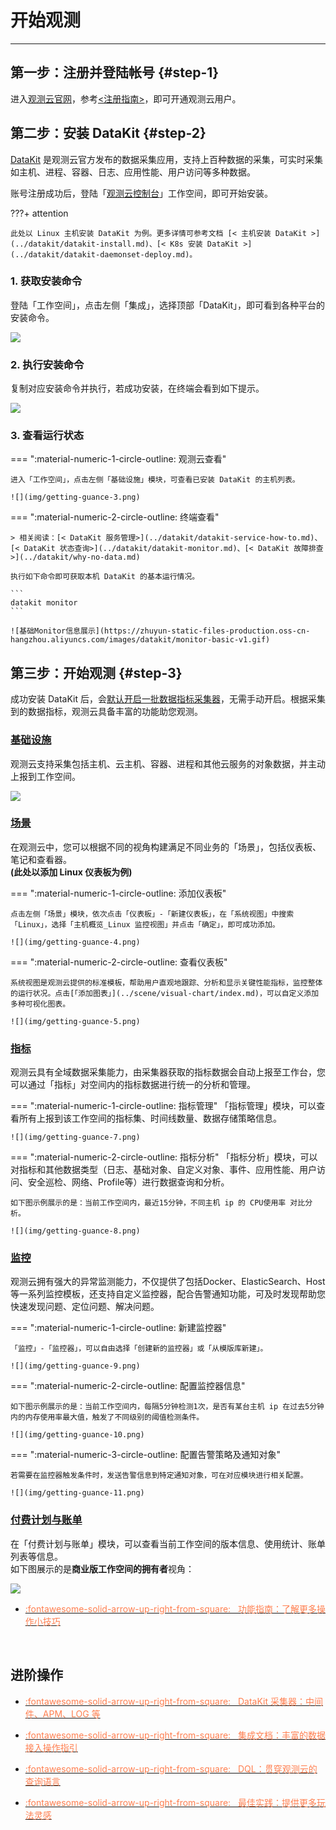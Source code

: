 # 开始观测
---

## 第一步：注册并登陆帐号 {#step-1}

进入[观测云官网](https://www.guance.com/)，参考[<注册指南>](../billing/commercial-register.md)，即可开通观测云用户。

## 第二步：安装 DataKit {#step-2}

[DataKit](../datakit/datakit-arch.md) 是观测云官方发布的数据采集应用，支持上百种数据的采集，可实时采集如主机、进程、容器、日志、应用性能、用户访问等多种数据。

账号注册成功后，登陆「[观测云控制台](https://console.guance.com/)」工作空间，即可开始安装。

???+ attention

    此处以 Linux 主机安装 DataKit 为例。更多详情可参考文档 [< 主机安装 DataKit >](../datakit/datakit-install.md)、[< K8s 安装 DataKit >](../datakit/datakit-daemonset-deploy.md)。

### 1. 获取安装命令

登陆「工作空间」，点击左侧「集成」，选择顶部「DataKit」，即可看到各种平台的安装命令。

![](img/getting-guance-1.png)

### 2. 执行安装命令

复制对应安装命令并执行，若成功安装，在终端会看到如下提示。

![](img/getting-guance-2.png)

### 3. 查看运行状态

<div class="grid" markdown>

=== ":material-numeric-1-circle-outline: 观测云查看"

    进入「工作空间」，点击左侧「基础设施」模块，可查看已安装 DataKit 的主机列表。

    ![](img/getting-guance-3.png)

=== ":material-numeric-2-circle-outline: 终端查看"

    > 相关阅读：[< DataKit 服务管理>](../datakit/datakit-service-how-to.md)、[< DataKit 状态查询>](../datakit/datakit-monitor.md)、[< DataKit 故障排查>](../datakit/why-no-data.md)

    执行如下命令即可获取本机 DataKit 的基本运行情况。

    ```
    datakit monitor
    ```

    ![基础Monitor信息展示](https://zhuyun-static-files-production.oss-cn-hangzhou.aliyuncs.com/images/datakit/monitor-basic-v1.gif) 

</div>

## 第三步：开始观测 {#step-3}

成功安装 DataKit 后，会[默认开启一批数据指标采集器](../datakit/datakit-input-conf.md#default-enabled-inputs)，无需手动开启。根据采集到的数据指标，观测云具备丰富的功能助您观测。

### [基础设施](../infrastructure/index.md)

观测云支持采集包括主机、云主机、容器、进程和其他云服务的对象数据，并主动上报到工作空间。

![](img/getting-guance-6.png)

### [场景](../scene/index.md)

在观测云中，您可以根据不同的视角构建满足不同业务的「场景」，包括仪表板、笔记和查看器。<br/>
**(此处以添加 Linux 仪表板为例)**

<div class="grid" markdown>

=== ":material-numeric-1-circle-outline: 添加仪表板"

    点击左侧「场景」模块，依次点击「仪表板」-「新建仪表板」，在「系统视图」中搜索「Linux」，选择「主机概览_Linux 监控视图」并点击「确定」，即可成功添加。

    ![](img/getting-guance-4.png)

=== ":material-numeric-2-circle-outline: 查看仪表板"

    系统视图是观测云提供的标准模板，帮助用户直观地跟踪、分析和显示关键性能指标，监控整体的运行状况。点击[「添加图表」](../scene/visual-chart/index.md)，可以自定义添加多种可视化图表。

    ![](img/getting-guance-5.png)

</div>


### [指标](../metrics/index.md)

观测云具有全域数据采集能力，由采集器获取的指标数据会自动上报至工作台，您可以通过「指标」对空间内的指标数据进行统一的分析和管理。

<div class="grid" markdown>

=== ":material-numeric-1-circle-outline: 指标管理"
    「指标管理」模块，可以查看所有上报到该工作空间的指标集、时间线数量、数据存储策略信息。

    ![](img/getting-guance-7.png)

=== ":material-numeric-2-circle-outline: 指标分析"
    「指标分析」模块，可以对指标和其他数据类型（日志、基础对象、自定义对象、事件、应用性能、用户访问、安全巡检、网络、Profile等）进行数据查询和分析。

    如下图示例展示的是：当前工作空间内，最近15分钟，不同主机 ip 的 CPU使用率 对比分析。

    ![](img/getting-guance-8.png)

</div>

### [监控](../monitoring/index.md)

观测云拥有强大的异常监测能力，不仅提供了包括Docker、ElasticSearch、Host等一系列监控模板，还支持自定义监控器，配合告警通知功能，可及时发现帮助您快速发现问题、定位问题、解决问题。

<div class="grid" markdown>

=== ":material-numeric-1-circle-outline: 新建监控器"

    「监控」-「监控器」，可以自由选择「创建新的监控器」或「从模版库新建」。

    ![](img/getting-guance-9.png)

=== ":material-numeric-2-circle-outline: 配置监控器信息"

    如下图示例展示的是：当前工作空间内，每隔5分钟检测1次，是否有某台主机 ip 在过去5分钟内的内存使用率最大值，触发了不同级别的阈值检测条件。

    ![](img/getting-guance-10.png)

=== ":material-numeric-3-circle-outline: 配置告警策略及通知对象"

    若需要在监控器触发条件时，发送告警信息到特定通知对象，可在对应模块进行相关配置。

    ![](img/getting-guance-11.png)

</div>

### [付费计划与账单](../billing/index.md)

在「付费计划与账单」模块，可以查看当前工作空间的版本信息、使用统计、账单列表等信息。<br/>
如下图展示的是**商业版工作空间的拥有者**视角：

![](img/12.billing_1.png)


<div class="grid cards" markdown>

- [<font color="coral"> :fontawesome-solid-arrow-up-right-from-square: &nbsp; 功能指南：了解更多操作小技巧</font>](./function-details/explorer-search.md)

<br/>

</div>

## 进阶操作

<div class="grid cards" markdown>

- [<font color="coral"> :fontawesome-solid-arrow-up-right-from-square: &nbsp; DataKit 采集器：中间件、APM、LOG 等</font>](../datakit/datakit-input-conf.md)

- [<font color="coral"> :fontawesome-solid-arrow-up-right-from-square: &nbsp; 集成文档：丰富的数据接入操作指引</font>](../integrations/index.md)

- [<font color="coral"> :fontawesome-solid-arrow-up-right-from-square: &nbsp; DQL：贯穿观测云的查询语言</font>](../dql/query.md)

- [<font color="coral"> :fontawesome-solid-arrow-up-right-from-square: &nbsp; 最佳实践：提供更多玩法灵感</font>](../best-practices/index.md)

</div>

